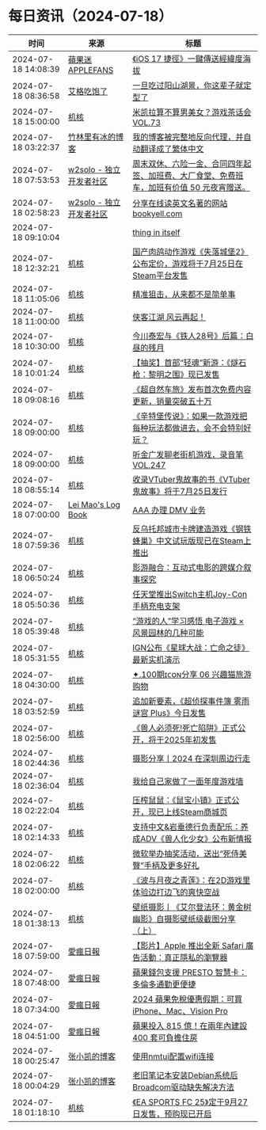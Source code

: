﻿# 每日资讯（2024-07-18）

|时间|来源|标题|
|---|---|---|
|2024-07-18 14:08:39|[蘋果迷 APPLEFANS](https://applefans.today/feed/)|[《iOS 17 捷徑》一鍵傳送經緯度海拔](https://applefans.today/2024-shortcuts-ios-17-iphone-send-location-message/)|
|2024-07-18 08:36:58|[艾格吃饱了](https://feedpress.me/wx-aigechibaole)|[一旦吃过阳山湖景，你这辈子就定型了](http://mp.weixin.qq.com/s?__biz=MjM5NTYxODQyMA%3D%3D&mid=2653456297&idx=1&sn=e6f25d6964afef406cdfa2f391a4c137)|
|2024-07-18 15:00:00|[机核](https://www.gcores.com/rss)|[米凯拉算不算男美女？游戏茶话会 VOL.73](https://www.gcores.com/radios/184850)|
|2024-07-18 03:22:37|[竹林里有冰的博客](https://zhul.in/rss.xml)|[我的博客被完整地反向代理，并自动翻译成了繁体中文](https://zhul.in/2024/07/18/my-blog-is-completely-proxied-and-translated-into-traditional-chinese/)|
|2024-07-18 07:53:53|[w2solo - 独立开发者社区](https://w2solo.com/topics/feed)|[周末双休、六险一金、合同四年起签、加班费、大厂食堂、免费班车，加班有价值 50 元夜宵赠送。](https://w2solo.com/topics/4779)|
|2024-07-18 02:58:23|[w2solo - 独立开发者社区](https://w2solo.com/topics/feed)|[分享在线读英文名著的网站 bookyell.com](https://w2solo.com/topics/4778)|
|2024-07-18 09:10:04|[](http://blog.fivest.one/feed)|[thing in itself](https://blog.fivest.one/archives/6816)|
|2024-07-18 12:32:21|[机核](https://www.gcores.com/rss)|[国产肉鸽动作游戏《失落城堡2》公布定价，游戏将于7月25日在Steam平台发售](https://www.gcores.com/articles/185196)|
|2024-07-18 11:05:06|[机核](https://www.gcores.com/rss)|[精准狙击，从来都不是简单事](https://www.gcores.com/articles/185190)|
|2024-07-18 11:00:00|[机核](https://www.gcores.com/rss)|[侠客江湖 风云再起！](https://www.gcores.com/videos/185178)|
|2024-07-18 10:30:00|[机核](https://www.gcores.com/rss)|[今川泰宏与《铁人28号》后篇：白昼的残月](https://www.gcores.com/videos/184651)|
|2024-07-18 10:01:24|[机核](https://www.gcores.com/rss)|[【抽奖】首部“轻魂”新游：《燧石枪：黎明之围》现已发售](https://www.gcores.com/articles/185188)|
|2024-07-18 09:08:16|[机核](https://www.gcores.com/rss)|[《超自然车旅》发布首次免费内容更新，销量突破五十万](https://www.gcores.com/articles/185186)|
|2024-07-18 09:00:00|[机核](https://www.gcores.com/rss)|[《辛特堡传说》：如果一款游戏把每种玩法都做进去，会不会特别好玩？](https://www.gcores.com/articles/184911)|
|2024-07-18 09:00:00|[机核](https://www.gcores.com/rss)|[听金广发聊老街机游戏，录音笔 VOL.247](https://www.gcores.com/radios/183699)|
|2024-07-18 08:55:14|[机核](https://www.gcores.com/rss)|[收录VTuber鬼故事的书《VTuber鬼故事》将于7月25日发行](https://www.gcores.com/articles/185184)|
|2024-07-18 07:00:00|[Lei Mao's Log Book](https://leimao.github.io/atom.xml)|[AAA 办理 DMV 业务](https://leimao.github.io/essay/AAA%E5%8A%9E%E7%90%86DMV%E4%B8%9A%E5%8A%A1/)|
|2024-07-18 07:59:36|[机核](https://www.gcores.com/rss)|[反乌托邦城市卡牌建造游戏《钢铁蜂巢》中文试玩版现已在Steam上推出](https://www.gcores.com/articles/185183)|
|2024-07-18 06:50:24|[机核](https://www.gcores.com/rss)|[影游融合：互动式电影的跨媒介叙事探究](https://www.gcores.com/articles/185177)|
|2024-07-18 05:50:36|[机核](https://www.gcores.com/rss)|[任天堂推出Switch主机Joy-Con手柄充电支架](https://www.gcores.com/articles/185175)|
|2024-07-18 05:39:48|[机核](https://www.gcores.com/rss)|[“游戏的人”学习感悟 电子游戏 × 风景园林的几种可能](https://www.gcores.com/articles/185099)|
|2024-07-18 05:31:55|[机核](https://www.gcores.com/rss)|[IGN公布《星球大战：亡命之徒》最新实机演示](https://www.gcores.com/articles/185173)|
|2024-07-18 04:30:00|[机核](https://www.gcores.com/rss)|[✦.100期ɪᴄᴏɴ分享 06 兴趣猫旅游购物](https://www.gcores.com/articles/185162)|
|2024-07-18 03:52:59|[机核](https://www.gcores.com/rss)|[追加新要素，《超侦探事件簿 雾雨谜宫 Plus》今日发售](https://www.gcores.com/articles/185171)|
|2024-07-18 02:56:00|[机核](https://www.gcores.com/rss)|[《兽人必须死!死亡陷阱》正式公开，将于2025年初发售](https://www.gcores.com/articles/185161)|
|2024-07-18 02:44:36|[机核](https://www.gcores.com/rss)|[摄影分享丨2024 在深圳周边行走](https://www.gcores.com/articles/185159)|
|2024-07-18 02:36:04|[机核](https://www.gcores.com/rss)|[我给自己家做了一面年度游戏墙](https://www.gcores.com/videos/185157)|
|2024-07-18 02:22:04|[机核](https://www.gcores.com/rss)|[压榨鼠鼠：《鼠宝小镇》正式公开，现已上线Steam商城页](https://www.gcores.com/articles/185166)|
|2024-07-18 02:14:33|[机核](https://www.gcores.com/rss)|[支持中文&岩垂德行负责配乐：养成ADV《兽人化少女》公布新情报](https://www.gcores.com/articles/185163)|
|2024-07-18 02:06:22|[机核](https://www.gcores.com/rss)|[微软举办抽奖活动，送出“死侍美臀”手柄及更多好礼](https://www.gcores.com/articles/185164)|
|2024-07-18 02:00:00|[机核](https://www.gcores.com/rss)|[《波与月夜之青莲》：在2D游戏里体验边打边飞的爽快空战](https://www.gcores.com/articles/184837)|
|2024-07-18 01:38:13|[机核](https://www.gcores.com/rss)|[壁纸摄影丨《艾尔登法环：黄金树幽影》自摄影壁纸级截图分享（上）](https://www.gcores.com/articles/185031)|
|2024-07-18 07:59:00|[愛瘋日報](http://www.iphonetaiwan.org/feeds/posts/default)|[【影片】Apple 推出全新 Safari 廣告活動：真正隱私的瀏覽器](https://www.iphonetaiwan.org/2024/07/apple-safari-privacy.html)|
|2024-07-18 07:48:00|[愛瘋日報](http://www.iphonetaiwan.org/feeds/posts/default)|[蘋果錢包支援 PRESTO 智慧卡：多倫多通勤更便捷](https://www.iphonetaiwan.org/2024/07/apple-wallet-presto-toronto.html)|
|2024-07-18 07:34:00|[愛瘋日報](http://www.iphonetaiwan.org/feeds/posts/default)|[2024 蘋果免稅優惠假期：可買 iPhone、Mac、Vision Pro](https://www.iphonetaiwan.org/2024/07/apple-2024-sales-tax-free.html)|
|2024-07-18 04:51:00|[愛瘋日報](http://www.iphonetaiwan.org/feeds/posts/default)|[蘋果投入 815 億！在兩年內建設 400 套可負擔住房](https://www.iphonetaiwan.org/2024/07/apple-bay-area-housing-innovation-fund.html)|
|2024-07-18 00:25:47|[张小凯的博客](https://jasonkayzk.github.io/atom.xml)|[使用nmtui配置wifi连接](https://jasonkayzk.github.io/2024/07/18/%E4%BD%BF%E7%94%A8nmtui%E9%85%8D%E7%BD%AEwifi%E8%BF%9E%E6%8E%A5/)|
|2024-07-18 00:04:29|[张小凯的博客](https://jasonkayzk.github.io/atom.xml)|[老旧笔记本安装Debian系统后Broadcom驱动缺失解决方法](https://jasonkayzk.github.io/2024/07/18/%E8%80%81%E6%97%A7%E7%AC%94%E8%AE%B0%E6%9C%AC%E5%AE%89%E8%A3%85Debian%E7%B3%BB%E7%BB%9F%E5%90%8EBroadcom%E9%A9%B1%E5%8A%A8%E7%BC%BA%E5%A4%B1%E8%A7%A3%E5%86%B3%E6%96%B9%E6%B3%95/)|
|2024-07-18 01:18:10|[机核](https://www.gcores.com/rss)|[《EA SPORTS FC 25》定于9月27日发售，预购现已开启](https://www.gcores.com/articles/185160)|
